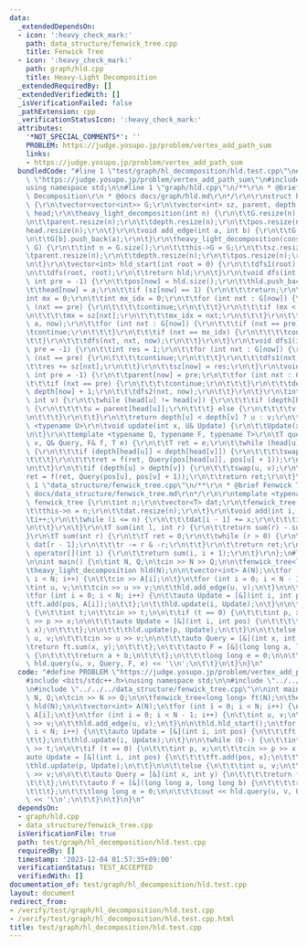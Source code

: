 ```yaml
---
data:
  _extendedDependsOn:
  - icon: ':heavy_check_mark:'
    path: data_structure/fenwick_tree.cpp
    title: Fenwick Tree
  - icon: ':heavy_check_mark:'
    path: graph/hld.cpp
    title: Heavy-Light Decomposition
  _extendedRequiredBy: []
  _extendedVerifiedWith: []
  _isVerificationFailed: false
  _pathExtension: cpp
  _verificationStatusIcon: ':heavy_check_mark:'
  attributes:
    '*NOT_SPECIAL_COMMENTS*': ''
    PROBLEM: https://judge.yosupo.jp/problem/vertex_add_path_sum
    links:
    - https://judge.yosupo.jp/problem/vertex_add_path_sum
  bundledCode: "#line 1 \"test/graph/hl_decomposition/hld.test.cpp\"\n#define PROBLEM\
    \ \"https://judge.yosupo.jp/problem/vertex_add_path_sum\"\n#include <bits/stdc++.h>\n\
    using namespace std;\n\n#line 1 \"graph/hld.cpp\"\n/**\r\n * @brief Heavy-Light\
    \ Decomposition\r\n * @docs docs/graph/hld.md\r\n*/\r\n\r\nstruct heavy_light_decomposition\
    \ {\r\n\tvector<vector<int>> G;\r\n\tvector<int> sz, parent, depth, hld, pos,\
    \ head;\r\n\theavy_light_decomposition(int n) {\r\n\t\tG.resize(n);\r\n\t\tsz.resize(n);\r\
    \n\t\tparent.resize(n);\r\n\t\tdepth.resize(n);\r\n\t\tpos.resize(n);\r\n\t\t\
    head.resize(n);\r\n\t}\r\n\tvoid add_edge(int a, int b) {\r\n\t\tG[a].push_back(b);\r\
    \n\t\tG[b].push_back(a);\r\n\t}\r\n\theavy_light_decomposition(const vector<vector<int>>&\
    \ G) {\r\n\t\tint n = G.size();\r\n\t\tthis->G = G;\r\n\t\tsz.resize(n);\r\n\t\
    \tparent.resize(n);\r\n\t\tdepth.resize(n);\r\n\t\tpos.resize(n);\r\n\t\thead.resize(n);\r\
    \n\t}\r\n\tvector<int> hld_start(int root = 0) {\r\n\t\tdfs1(root);\r\n\t\tdfs2(root);\r\
    \n\t\tdfs(root, root);\r\n\t\treturn hld;\r\n\t}\r\n\tvoid dfs(int now, int a,\
    \ int pre = -1) {\r\n\t\tpos[now] = hld.size();\r\n\t\thld.push_back(now);\r\n\
    \t\thead[now] = a;\r\n\t\tif (sz[now] == 1) {\r\n\t\t\treturn;\r\n\t\t}\r\n\t\t\
    int mx = 0;\r\n\t\tint mx_idx = 0;\r\n\t\tfor (int nxt : G[now]) {\r\n\t\t\tif\
    \ (nxt == pre) {\r\n\t\t\t\tcontinue;\r\n\t\t\t}\r\n\t\t\tif (mx < sz[nxt]) {\r\
    \n\t\t\t\tmx = sz[nxt];\r\n\t\t\t\tmx_idx = nxt;\r\n\t\t\t}\r\n\t\t}\r\n\t\tdfs(mx_idx,\
    \ a, now);\r\n\t\tfor (int nxt : G[now]) {\r\n\t\t\tif (nxt == pre) {\r\n\t\t\t\
    \tcontinue;\r\n\t\t\t}\r\n\t\t\tif (nxt == mx_idx) {\r\n\t\t\t\tcontinue;\r\n\t\
    \t\t}\r\n\t\t\tdfs(nxt, nxt, now);\r\n\t\t}\r\n\t}\r\n\tvoid dfs1(int now, int\
    \ pre = -1) {\r\n\t\tint res = 1;\r\n\t\tfor (int nxt : G[now]) {\r\n\t\t\tif\
    \ (nxt == pre) {\r\n\t\t\t\tcontinue;\r\n\t\t\t}\r\n\t\t\tdfs1(nxt, now);\r\n\t\
    \t\tres += sz[nxt];\r\n\t\t}\r\n\t\tsz[now] = res;\r\n\t}\r\n\tvoid dfs2(int now,\
    \ int pre = -1) {\r\n\t\tparent[now] = pre;\r\n\t\tfor (int nxt : G[now]) {\r\n\
    \t\t\tif (nxt == pre) {\r\n\t\t\t\tcontinue;\r\n\t\t\t}\r\n\t\t\tdepth[nxt] =\
    \ depth[now] + 1;\r\n\t\t\tdfs2(nxt, now);\r\n\t\t}\r\n\t}\r\n\tint lca(int u,\
    \ int v) {\r\n\t\twhile (head[u] != head[v]) {\r\n\t\t\tif (depth[head[u]] > depth[head[v]])\
    \ {\r\n\t\t\t\tu = parent[head[u]];\r\n\t\t\t} else {\r\n\t\t\t\tv = parent[head[v]];\r\
    \n\t\t\t}\r\n\t\t}\r\n\t\treturn depth[u] < depth[v] ? u : v;\r\n\t}\r\n\ttemplate\
    \ <typename U>\r\n\tvoid update(int x, U& Update) {\r\n\t\tUpdate(x, pos[x]);\r\
    \n\t}\r\n\ttemplate <typename Q, typename F, typename T>\r\n\tT query(int u, int\
    \ v, Q& Query, F& f, T e) {\r\n\t\tT ret = e;\r\n\t\twhile (head[u] != head[v])\
    \ {\r\n\t\t\tif (depth[head[u]] < depth[head[v]]) {\r\n\t\t\t\tswap(u, v);\r\n\
    \t\t\t}\r\n\t\t\tret = f(ret, Query(pos[head[u]], pos[u] + 1));\r\n\t\t\tu = parent[head[u]];\r\
    \n\t\t}\r\n\t\tif (depth[u] > depth[v]) {\r\n\t\t\tswap(u, v);\r\n\t\t}\r\n\t\t\
    ret = f(ret, Query(pos[u], pos[v] + 1));\r\n\t\treturn ret;\r\n\t}\r\n};\r\n#line\
    \ 1 \"data_structure/fenwick_tree.cpp\"\n/**\r\n * @brief Fenwick Tree\r\n * @docs\
    \ docs/data_structure/fenwick_tree.md\r\n*/\r\n\r\ntemplate <typename T>\r\nstruct\
    \ fenwick_tree {\r\n\tint n;\r\n\tvector<T> dat;\r\n\tfenwick_tree(int n) {\r\n\
    \t\tthis->n = n;\r\n\t\tdat.resize(n);\r\n\t}\r\n\tvoid add(int i, T x) {\r\n\t\
    \ti++;\r\n\t\twhile (i <= n) {\r\n\t\t\tdat[i - 1] += x;\r\n\t\t\ti += i & -i;\r\
    \n\t\t}\r\n\t}\r\n\tT sum(int l, int r) {\r\n\t\treturn sum(r) - sum(l);\r\n\t\
    }\r\n\tT sum(int r) {\r\n\t\tT ret = 0;\r\n\t\twhile (r > 0) {\r\n\t\t\tret +=\
    \ dat[r - 1];\r\n\t\t\tr -= r & -r;\r\n\t\t}\r\n\t\treturn ret;\r\n\t}\r\n\tT\
    \ operator[](int i) {\r\n\t\treturn sum(i, i + 1);\r\n\t}\r\n};\n#line 7 \"test/graph/hl_decomposition/hld.test.cpp\"\
    \n\nint main() {\n\tint N, Q;\n\tcin >> N >> Q;\n\n\tfenwick_tree<long long> ft(N);\n\
    \theavy_light_decomposition hld(N);\n\n\tvector<int> A(N);\n\tfor (int i = 0;\
    \ i < N; i++) {\n\t\tcin >> A[i];\n\t}\n\tfor (int i = 0; i < N - 1; i++) {\n\t\
    \tint u, v;\n\t\tcin >> u >> v;\n\t\thld.add_edge(u, v);\n\t}\n\n\thld.hld_start();\n\
    \tfor (int i = 0; i < N; i++) {\n\t\tauto Update = [&](int i, int pos) {\n\t\t\
    \tft.add(pos, A[i]);\n\t\t};\n\t\thld.update(i, Update);\n\t}\n\n\twhile (Q--)\
    \ {\n\t\tint t;\n\t\tcin >> t;\n\n\t\tif (t == 0) {\n\t\t\tint p, x;\n\t\t\tcin\
    \ >> p >> x;\n\n\t\t\tauto Update = [&](int i, int pos) {\n\t\t\t\tft.add(pos,\
    \ x);\n\t\t\t};\n\n\t\t\thld.update(p, Update);\n\t\t}\n\n\t\telse {\n\t\t\tint\
    \ u, v;\n\t\t\tcin >> u >> v;\n\n\t\t\tauto Query = [&](int x, int y) {\n\t\t\t\
    \treturn ft.sum(x, y);\n\t\t\t};\n\t\t\tauto F = [&](long long a, long long b)\
    \ {\n\t\t\t\treturn a + b;\n\t\t\t};\n\t\t\tlong long e = 0;\n\n\t\t\tcout <<\
    \ hld.query(u, v, Query, F, e) << '\\n';\n\t\t}\n\t}\n}\n"
  code: "#define PROBLEM \"https://judge.yosupo.jp/problem/vertex_add_path_sum\"\n\
    #include <bits/stdc++.h>\nusing namespace std;\n\n#include \"../../../graph/hld.cpp\"\
    \n#include \"../../../data_structure/fenwick_tree.cpp\"\n\nint main() {\n\tint\
    \ N, Q;\n\tcin >> N >> Q;\n\n\tfenwick_tree<long long> ft(N);\n\theavy_light_decomposition\
    \ hld(N);\n\n\tvector<int> A(N);\n\tfor (int i = 0; i < N; i++) {\n\t\tcin >>\
    \ A[i];\n\t}\n\tfor (int i = 0; i < N - 1; i++) {\n\t\tint u, v;\n\t\tcin >> u\
    \ >> v;\n\t\thld.add_edge(u, v);\n\t}\n\n\thld.hld_start();\n\tfor (int i = 0;\
    \ i < N; i++) {\n\t\tauto Update = [&](int i, int pos) {\n\t\t\tft.add(pos, A[i]);\n\
    \t\t};\n\t\thld.update(i, Update);\n\t}\n\n\twhile (Q--) {\n\t\tint t;\n\t\tcin\
    \ >> t;\n\n\t\tif (t == 0) {\n\t\t\tint p, x;\n\t\t\tcin >> p >> x;\n\n\t\t\t\
    auto Update = [&](int i, int pos) {\n\t\t\t\tft.add(pos, x);\n\t\t\t};\n\n\t\t\
    \thld.update(p, Update);\n\t\t}\n\n\t\telse {\n\t\t\tint u, v;\n\t\t\tcin >> u\
    \ >> v;\n\n\t\t\tauto Query = [&](int x, int y) {\n\t\t\t\treturn ft.sum(x, y);\n\
    \t\t\t};\n\t\t\tauto F = [&](long long a, long long b) {\n\t\t\t\treturn a + b;\n\
    \t\t\t};\n\t\t\tlong long e = 0;\n\n\t\t\tcout << hld.query(u, v, Query, F, e)\
    \ << '\\n';\n\t\t}\n\t}\n}\n"
  dependsOn:
  - graph/hld.cpp
  - data_structure/fenwick_tree.cpp
  isVerificationFile: true
  path: test/graph/hl_decomposition/hld.test.cpp
  requiredBy: []
  timestamp: '2023-12-04 01:57:35+09:00'
  verificationStatus: TEST_ACCEPTED
  verifiedWith: []
documentation_of: test/graph/hl_decomposition/hld.test.cpp
layout: document
redirect_from:
- /verify/test/graph/hl_decomposition/hld.test.cpp
- /verify/test/graph/hl_decomposition/hld.test.cpp.html
title: test/graph/hl_decomposition/hld.test.cpp
---
```

